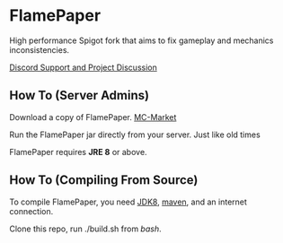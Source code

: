 FlamePaper
===========

High performance Spigot fork that aims to fix gameplay and mechanics inconsistencies.

[Discord Support and Project Discussion](https://discord.gg/gF36AT3)

How To (Server Admins)
------
Download a copy of FlamePaper. [MC-Market](https://www.mc-market.org/resources/19660/)

Run the FlamePaper jar directly from your server. Just like old times

FlamePaper requires **JRE 8** or above.

How To (Compiling From Source)
------
To compile FlamePaper, you need [JDK8](https://adoptopenjdk.net/releases.html), [maven](https://maven.apache.org/download.cgi), and an internet connection.

Clone this repo, run ./build.sh from *bash*.
